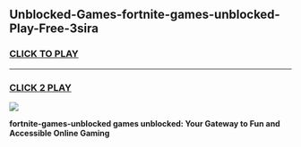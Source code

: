 
## Unblocked-Games-fortnite-games-unblocked-Play-Free-3sira
<h3>
<a href="https://premium76.site?title=fortnite-games-unblocked&ref=23A">CLICK TO PLAY</a></h3>
<hr>

<h3>
<a href="https://premium76.site?title=fortnite-games-unblocked&ref=23A">CLICK 2 PLAY</a>
  
</h3>

<a href="https://premium76.site?title=fortnite-games-unblocked&ref=23A"><img src="https://clearcache.store/games.png"></a>


**fortnite-games-unblocked games unblocked: Your Gateway to Fun and Accessible Online Gaming**
